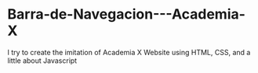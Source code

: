 # Barra-de-Navegacion---Academia-X
I try to create the imitation of Academia X Website using HTML, CSS, and a little about Javascript
